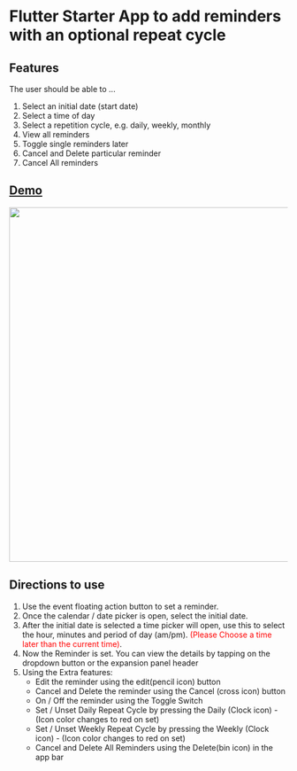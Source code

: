 # Flutter Starter App to add reminders with an optional repeat cycle

## Features
The user should be able to ...
1. Select an initial date (start date)
2. Select a time of day
3. Select a repetition cycle, e.g. daily, weekly, monthly
4. View all reminders
5. Toggle single reminders later
6. Cancel and Delete particular reminder
7. Cancel All reminders

## [Demo](https://drive.google.com/file/d/1SrirfgQUH1wYNbjhfYvu3fQMDQ7V7u_x/preview)
<div style="text-align:center">
<img src="https://github.com/yamini1103" width="auto" height="640"/>
</div>

## Directions to use
1. Use the event floating action button to set a reminder.
2. Once the calendar / date picker is open, select the initial date.
3. After the initial date is selected a time picker will open, use this to select the hour, minutes and period of day (am/pm).
<span style="color:red">(Please Choose a time later than the current time)</span>.
4. Now the Reminder is set. You can view the details by tapping on the dropdown button or the expansion panel header
5. Using the Extra features:
    - Edit the reminder using the edit(pencil icon) button
    - Cancel and Delete the reminder using the Cancel (cross icon) button
    - On / Off the reminder using the Toggle Switch
    - Set / Unset Daily Repeat Cycle by pressing the Daily (Clock icon) - (Icon color changes to red on set) 
    - Set / Unset Weekly Repeat Cycle by pressing the Weekly (Clock icon) - (Icon color changes to red on set)
    - Cancel and Delete All Reminders using the Delete(bin icon) in the app bar

    